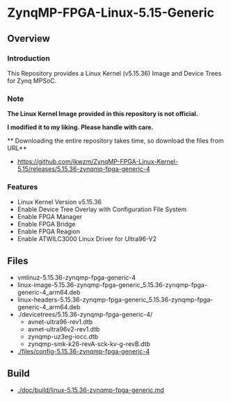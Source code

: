 ZynqMP-FPGA-Linux-5.15-Generic
====================================================================================

Overview
------------------------------------------------------------------------------------

### Introduction

This Repository provides a Linux Kernel (v5.15.36) Image and Device Trees for Zynq MPSoC.

### Note

**The Linux Kernel Image provided in this repository is not official.**

**I modified it to my liking. Please handle with care.**

** Downloading the entire repository takes time, so download the files from URL**

  * https://github.com/ikwzm/ZynqMP-FPGA-Linux-Kernel-5.15/releases/5.15.36-zynqmp-fpga-generic-4


### Features

  * Linux Kernel Version v5.15.36
  * Enable Device Tree Overlay with Configuration File System
  * Enable FPGA Manager
  * Enable FPGA Bridge
  * Enable FPGA Reagion
  * Enable ATWILC3000 Linux Driver for Ultra96-V2

Files
------------------------------------------------------------------------------------

* vmlinuz-5.15.36-zynqmp-fpga-generic-4
* linux-image-5.15.36-zynqmp-fpga-generic_5.15.36-zynqmp-fpga-generic-4_arm64.deb
* linux-headers-5.15.36-zynqmp-fpga-generic_5.15.36-zynqmp-fpga-generic-4_arm64.deb
* ./devicetrees/5.15.36-zynqmp-fpga-generic-4/
  + avnet-ultra96-rev1.dtb
  + avnet-ultra96v2-rev1.dtb
  + zynqmp-uz3eg-iocc.dtb
  + zynqmp-smk-k26-revA-sck-kv-g-revB.dtb
* [./files/config-5.15.36-zynqmp-fpga-generic-4](./files/config-5.15.36-zynqmp-fpga-generic-4)

Build
------------------------------------------------------------------------------------

* [./doc/build/linux-5.15.36-zynqmp-fpga-generic.md](./doc/build/linux-5.15.36-zynqmp-fpga-generic.md)
